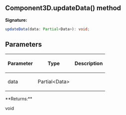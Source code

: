 
## Component3D.updateData() method

**Signature:**

```typescript
updateData(data: Partial<Data>): void;
```

## Parameters

<table><thead><tr><th>

Parameter


</th><th>

Type


</th><th>

Description


</th></tr></thead>
<tbody><tr><td>

data


</td><td>

Partial&lt;Data&gt;


</td><td>


</td></tr>
</tbody></table>
**Returns:**

void

